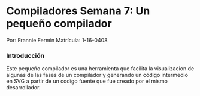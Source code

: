 # Compiladores Semana 7: Un pequeño compilador

Por: Frannie Fermin
Matrícula: 1-16-0408


### Introducción
Este pequeño compilador es una herramienta que facilita la visualizacion de algunas de las fases de un compilador y generando un código intermedio en SVG a partir de un codigo fuente que fue creado por el mismo desarrollador. 


